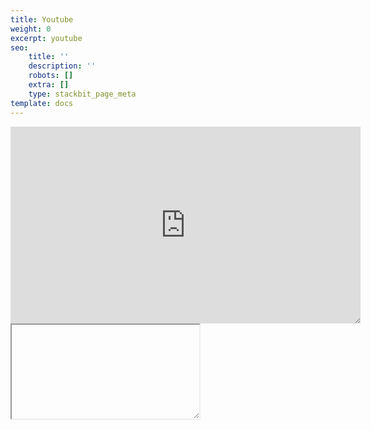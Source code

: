 ```yaml
---
title: Youtube
weight: 0
excerpt: youtube
seo:
    title: ''
    description: ''
    robots: []
    extra: []
    type: stackbit_page_meta
template: docs
---
```


<iframe sandbox="allow-scripts" style="resize:both; overflow:scroll;"    width="560" height="315" src="https://www.youtube.com/embed/xGZSWvFess8"  frameborder="0" allow="accelerometer; autoplay; clipboard-write; encrypted-media; gyroscope; picture-in-picture" allowfullscreen></iframe>

<iframe sandbox="allow-scripts" style="resize:both; overflow:scroll;"

<iframe
